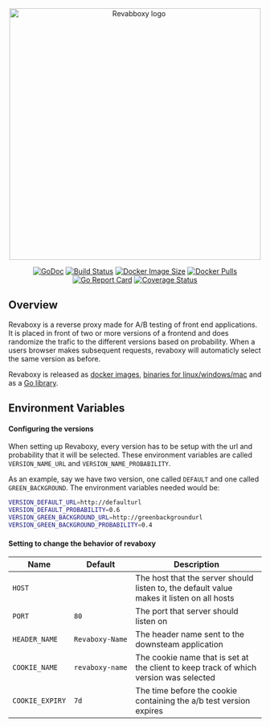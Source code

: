 <div align="center">
<img src="http://share.lindell.me/revaboxy/revaboxy.png" alt="Revabboxy logo" width="500" />

[![GoDoc](https://godoc.org/github.com/lindell/revaboxy/pkg/revaboxy?status.svg)](https://godoc.org/github.com/lindell/revaboxy/pkg/revaboxy)
[![Build Status](https://travis-ci.org/lindell/revaboxy.svg?branch=master)](https://travis-ci.org/lindell/revaboxy)
[![Docker Image Size](https://img.shields.io/docker/image-size/lindell/revaboxy/latest)](https://hub.docker.com/r/lindell/revaboxy)
[![Docker Pulls](https://img.shields.io/docker/pulls/lindell/revaboxy)](https://hub.docker.com/r/lindell/revaboxy)
[![Go Report Card](https://goreportcard.com/badge/github.com/lindell/revaboxy)](https://goreportcard.com/report/github.com/lindell/revaboxy)
[![Coverage Status](https://coveralls.io/repos/github/lindell/revaboxy/badge.svg?branch=master)](https://coveralls.io/github/lindell/revaboxy?branch=master)
</div>

Overview
----
Revaboxy is a reverse proxy made for A/B testing of front end applications.
It is placed in front of two or more versions of a frontend and does randomize the trafic to the different versions based on probability.
When a users browser makes subsequent requests, revaboxy will automaticly select the same version as before.


Revaboxy is released as [docker images](https://hub.docker.com/r/lindell/revaboxy/tags), [binaries for linux/windows/mac](https://github.com/lindell/revaboxy/releases) and as a [Go library](https://godoc.org/github.com/lindell/revaboxy/pkg/revaboxy).

Environment Variables
----

#### Configuring the versions
When setting up Revaboxy, every version has to be setup with the url and probability that it will be selected.
These environment variables are called `VERSION_NAME_URL` and `VERSION_NAME_PROBABILITY`.

As an example, say we have two version, one called `DEFAULT` and one called `GREEN_BACKGROUND`. The environment variables needed would be:

```bash
VERSION_DEFAULT_URL=http://defaulturl
VERSION_DEFAULT_PROBABILITY=0.6
VERSION_GREEN_BACKGROUND_URL=http://greenbackgroundurl
VERSION_GREEN_BACKGROUND_PROBABILITY=0.4
```

#### Setting to change the behavior of revaboxy
| Name            | Default         | Description                                                                               |
| --------------- | --------------- | ----------------------------------------------------------------------------------------- |
| `HOST`          | ` `             | The host that the server should listen to, the default value makes it listen on all hosts |
| `PORT`          | `80`            | The port that server should listen on                                                     |
| `HEADER_NAME`   | `Revaboxy‑Name` | The header name sent to the downsteam application                                         |
| `COOKIE_NAME`   | `revaboxy‑name` | The cookie name that is set at the client to keep track of which version was selected     |
| `COOKIE_EXPIRY` | `7d`            | The time before the cookie containing the a/b test version expires                        |
